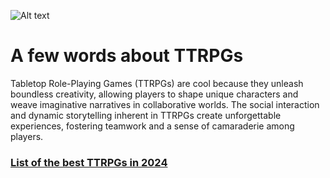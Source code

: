 ![Alt text](https://tourguidegames.com/wp-content/uploads/2021/06/Copyofzolldesignlogo1.png)

# A few words about TTRPGs

Tabletop Role-Playing Games (TTRPGs) are cool because they unleash boundless creativity, allowing players to shape unique characters and weave imaginative narratives in collaborative worlds. The social interaction and dynamic storytelling inherent in TTRPGs create unforgettable experiences, fostering teamwork and a sense of camaraderie among players.

### [List of the best TTRPGs in 2024](article.html)